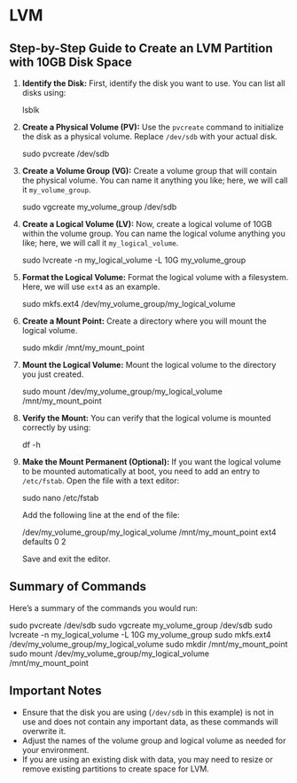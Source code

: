 # LVM

## Step-by-Step Guide to Create an LVM Partition with 10GB Disk Space

1. **Identify the Disk:**
   First, identify the disk you want to use. You can list all disks using:
   
   lsblk
   

2. **Create a Physical Volume (PV):**
   Use the `pvcreate` command to initialize the disk as a physical volume. Replace `/dev/sdb` with your actual disk.
   
   sudo pvcreate /dev/sdb
  

3. **Create a Volume Group (VG):**
   Create a volume group that will contain the physical volume. You can name it anything you like; here, we will call it `my_volume_group`.
   
   sudo vgcreate my_volume_group /dev/sdb
   

4. **Create a Logical Volume (LV):**
   Now, create a logical volume of 10GB within the volume group. You can name the logical volume anything you like; here, we will call it `my_logical_volume`.
   
   sudo lvcreate -n my_logical_volume -L 10G my_volume_group
   

5. **Format the Logical Volume:**
   Format the logical volume with a filesystem. Here, we will use `ext4` as an example.
   
   sudo mkfs.ext4 /dev/my_volume_group/my_logical_volume
   

6. **Create a Mount Point:**
   Create a directory where you will mount the logical volume.
   
   sudo mkdir /mnt/my_mount_point
   

7. **Mount the Logical Volume:**
   Mount the logical volume to the directory you just created.
   
   sudo mount /dev/my_volume_group/my_logical_volume /mnt/my_mount_point
   

8. **Verify the Mount:**
   You can verify that the logical volume is mounted correctly by using:
   
   df -h
   

9. **Make the Mount Permanent (Optional):**
   If you want the logical volume to be mounted automatically at boot, you need to add an entry to `/etc/fstab`. Open the file with a text editor:
   
   sudo nano /etc/fstab
   
   Add the following line at the end of the file:
   
   /dev/my_volume_group/my_logical_volume /mnt/my_mount_point ext4 defaults 0 2
   
   Save and exit the editor.

## Summary of Commands
Here’s a summary of the commands you would run:

sudo pvcreate /dev/sdb
sudo vgcreate my_volume_group /dev/sdb
sudo lvcreate -n my_logical_volume -L 10G my_volume_group
sudo mkfs.ext4 /dev/my_volume_group/my_logical_volume
sudo mkdir /mnt/my_mount_point
sudo mount /dev/my_volume_group/my_logical_volume /mnt/my_mount_point


## Important Notes
- Ensure that the disk you are using (`/dev/sdb` in this example) is not in use and does not contain any important data, as these commands will overwrite it.
- Adjust the names of the volume group and logical volume as needed for your environment.
- If you are using an existing disk with data, you may need to resize or remove existing partitions to create space for LVM.